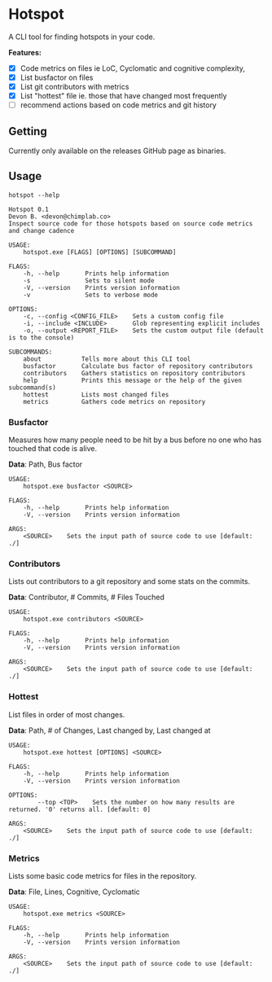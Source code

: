 # Hotspot

A CLI tool for finding hotspots in your code.

**Features:**

- [x] Code metrics on files ie LoC, Cyclomatic and cognitive complexity, 
- [x] List busfactor on files
- [x] List git contributors with metrics
- [x] List "hottest" file ie. those that have changed most frequently
- [ ] recommend actions based on code metrics and git history

## Getting

Currently only available on the releases GitHub page as binaries.

## Usage

`hotspot --help`

```
Hotspot 0.1
Devon B. <devon@chimplab.co>
Inspect source code for those hotspots based on source code metrics and change cadence

USAGE:
    hotspot.exe [FLAGS] [OPTIONS] [SUBCOMMAND]

FLAGS:
    -h, --help       Prints help information
    -s               Sets to silent mode
    -V, --version    Prints version information
    -v               Sets to verbose mode

OPTIONS:
    -c, --config <CONFIG_FILE>    Sets a custom config file
    -i, --include <INCLUDE>       Glob representing explicit includes
    -o, --output <REPORT_FILE>    Sets the custom output file (default is to the console)

SUBCOMMANDS:
    about           Tells more about this CLI tool
    busfactor       Calculate bus factor of repository contributors
    contributors    Gathers statistics on repository contributors
    help            Prints this message or the help of the given subcommand(s)
    hottest         Lists most changed files
    metrics         Gathers code metrics on repository
```

### Busfactor

Measures how many people need to be hit by a bus before no one who has touched that code is alive.

**Data**:  Path, Bus factor

```
USAGE:
    hotspot.exe busfactor <SOURCE>

FLAGS:
    -h, --help       Prints help information
    -V, --version    Prints version information

ARGS:
    <SOURCE>    Sets the input path of source code to use [default: ./]
```

### Contributors

Lists out contributors to a git repository and some stats on the commits.

**Data**:  Contributor,  # Commits,  # Files Touched

```
USAGE:
    hotspot.exe contributors <SOURCE>

FLAGS:
    -h, --help       Prints help information
    -V, --version    Prints version information

ARGS:
    <SOURCE>    Sets the input path of source code to use [default: ./]
```

### Hottest

List files in order of most changes.

**Data**: Path, # of Changes, Last changed by, Last changed at

```
USAGE:
    hotspot.exe hottest [OPTIONS] <SOURCE>

FLAGS:
    -h, --help       Prints help information
    -V, --version    Prints version information

OPTIONS:
        --top <TOP>    Sets the number on how many results are returned. '0' returns all. [default: 0]

ARGS:
    <SOURCE>    Sets the input path of source code to use [default: ./]
```

### Metrics

Lists some basic code metrics for files in the repository.

**Data**:  File, Lines, Cognitive, Cyclomatic

```
USAGE:
    hotspot.exe metrics <SOURCE>

FLAGS:
    -h, --help       Prints help information
    -V, --version    Prints version information

ARGS:
    <SOURCE>    Sets the input path of source code to use [default: ./]
```